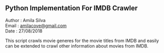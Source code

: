 ## Python Implementation For IMDB Crawler

Author 	: Amila Silva <br />
Email  	: amilacove@gmail.com <br />
Date 	  : 27/08/2018

This script crawls movie generes for the movie titles from IMDB and easily can be extended to crawl other information about movies from IMDB.
